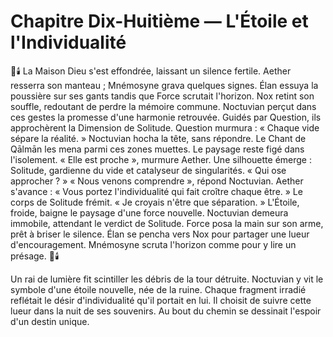 # Chapitre Dix-Huitième — L'Étoile et l'Individualité
🌌🕯️
La Maison Dieu s'est effondrée, laissant un silence fertile.
Aether resserra son manteau ; Mnémosyne grava quelques signes.
Élan essuya la poussière sur ses gants tandis que Force scrutait l'horizon.
Nox retint son souffle, redoutant de perdre la mémoire commune.
Noctuvian perçut dans ces gestes la promesse d'une harmonie retrouvée.
Guidés par Question, ils approchèrent la Dimension de Solitude.
Question murmura : « Chaque vide sépare la réalité. »
Noctuvian hocha la tête, sans répondre.
Le Chant de Qālmān les mena parmi ces zones muettes.
Le paysage reste figé dans l'isolement.
« Elle est proche », murmure Aether.
Une silhouette émerge : Solitude, gardienne du vide et catalyseur de singularités.
« Qui ose approcher ? »
« Nous venons comprendre », répond Noctuvian.
Aether s'avance : « Vous portez l'individualité qui fait croître chaque être. »
Le corps de Solitude frémit. « Je croyais n'être que séparation. »
L'Étoile, froide, baigne le paysage d'une force nouvelle.
Noctuvian demeura immobile, attendant le verdict de Solitude.
Force posa la main sur son arme, prêt à briser le silence.
Élan se pencha vers Nox pour partager une lueur d'encouragement.
Mnémosyne scruta l'horizon comme pour y lire un présage.
🌌🕯️

Un rai de lumière fit scintiller les débris de la tour détruite.
Noctuvian y vit le symbole d'une étoile nouvelle, née de la ruine.
Chaque fragment irradié reflétait le désir d'individualité qu'il portait en lui.
Il choisit de suivre cette lueur dans la nuit de ses souvenirs.
Au bout du chemin se dessinait l'espoir d'un destin unique.
